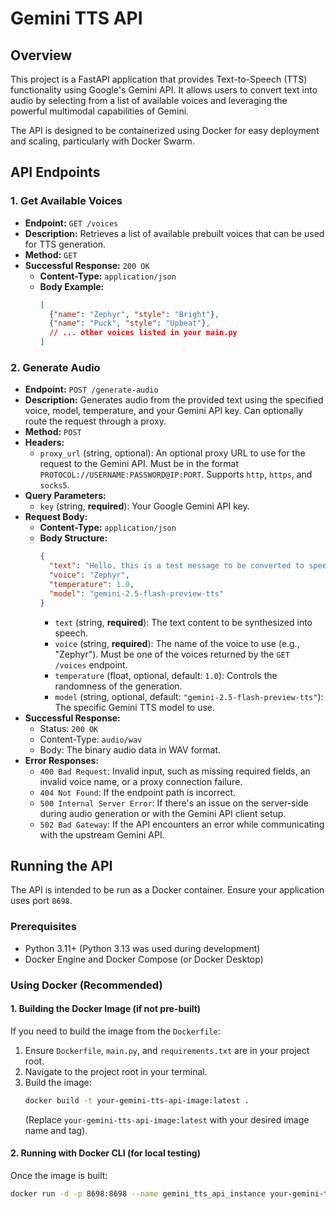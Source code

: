 # Gemini TTS API

## Overview

This project is a FastAPI application that provides Text-to-Speech (TTS) functionality using Google's Gemini API. It allows users to convert text into audio by selecting from a list of available voices and leveraging the powerful multimodal capabilities of Gemini.

The API is designed to be containerized using Docker for easy deployment and scaling, particularly with Docker Swarm.

## API Endpoints

### 1. Get Available Voices

* **Endpoint:** `GET /voices`
* **Description:** Retrieves a list of available prebuilt voices that can be used for TTS generation.
* **Method:** `GET`
* **Successful Response:** `200 OK`
    * **Content-Type:** `application/json`
    * **Body Example:**
        ```json
        [
          {"name": "Zephyr", "style": "Bright"},
          {"name": "Puck", "style": "Upbeat"},
          // ... other voices listed in your main.py
        ]
        ```

### 2. Generate Audio

* **Endpoint:** `POST /generate-audio`
* **Description:** Generates audio from the provided text using the specified voice, model, temperature, and your Gemini API key. Can optionally route the request through a proxy.
* **Method:** `POST`
* **Headers:**
    * `proxy_url` (string, optional): An optional proxy URL to use for the request to the Gemini API. Must be in the format `PROTOCOL://USERNAME:PASSWORD@IP:PORT`. Supports `http`, `https`, and `socks5`.
* **Query Parameters:**
    * `key` (string, **required**): Your Google Gemini API key.
* **Request Body:**
    * **Content-Type:** `application/json`
    * **Body Structure:**
        ```json
        {
          "text": "Hello, this is a test message to be converted to speech.",
          "voice": "Zephyr",
          "temperature": 1.0,
          "model": "gemini-2.5-flash-preview-tts"
        }
        ```
        * `text` (string, **required**): The text content to be synthesized into speech.
        * `voice` (string, **required**): The name of the voice to use (e.g., "Zephyr"). Must be one of the voices returned by the `GET /voices` endpoint.
        * `temperature` (float, optional, default: `1.0`): Controls the randomness of the generation.
        * `model` (string, optional, default: `"gemini-2.5-flash-preview-tts"`): The specific Gemini TTS model to use.
* **Successful Response:**
    * Status: `200 OK`
    * Content-Type: `audio/wav`
    * Body: The binary audio data in WAV format.
* **Error Responses:**
    * `400 Bad Request`: Invalid input, such as missing required fields, an invalid voice name, or a proxy connection failure.
    * `404 Not Found`: If the endpoint path is incorrect.
    * `500 Internal Server Error`: If there's an issue on the server-side during audio generation or with the Gemini API client setup.
    * `502 Bad Gateway`: If the API encounters an error while communicating with the upstream Gemini API.

## Running the API

The API is intended to be run as a Docker container. Ensure your application uses port `8698`.

### Prerequisites

* Python 3.11+ (Python 3.13 was used during development)
* Docker Engine and Docker Compose (or Docker Desktop)

### Using Docker (Recommended)

#### 1. Building the Docker Image (if not pre-built)

If you need to build the image from the `Dockerfile`:
1.  Ensure `Dockerfile`, `main.py`, and `requirements.txt` are in your project root.
2.  Navigate to the project root in your terminal.
3.  Build the image:
    ```bash
    docker build -t your-gemini-tts-api-image:latest .
    ```
    (Replace `your-gemini-tts-api-image:latest` with your desired image name and tag).

#### 2. Running with Docker CLI (for local testing)

Once the image is built:
```bash
docker run -d -p 8698:8698 --name gemini_tts_api_instance your-gemini-tts-api-image:latest